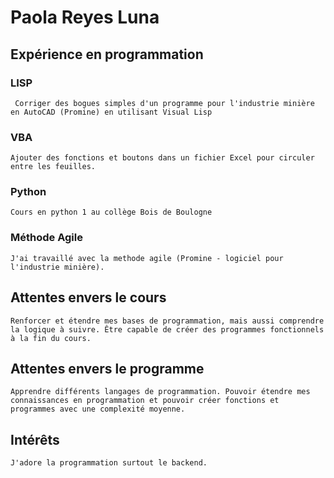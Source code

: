 # Paola Reyes Luna
## Expérience en programmation
### LISP
     Corriger des bogues simples d'un programme pour l'industrie minière en AutoCAD (Promine) en utilisant Visual Lisp
### VBA
    Ajouter des fonctions et boutons dans un fichier Excel pour circuler entre les feuilles.
### Python
    Cours en python 1 au collège Bois de Boulogne

### Méthode Agile
    J'ai travaillé avec la methode agile (Promine - logiciel pour l'industrie minière).

## Attentes envers le cours
    Renforcer et étendre mes bases de programmation, mais aussi comprendre la logique à suivre. Être capable de créer des programmes fonctionnels à la fin du cours.

## Attentes envers le programme
    Apprendre différents langages de programmation. Pouvoir étendre mes connaissances en programmation et pouvoir créer fonctions et programmes avec une complexité moyenne. 

## Intérêts
    J'adore la programmation surtout le backend.
